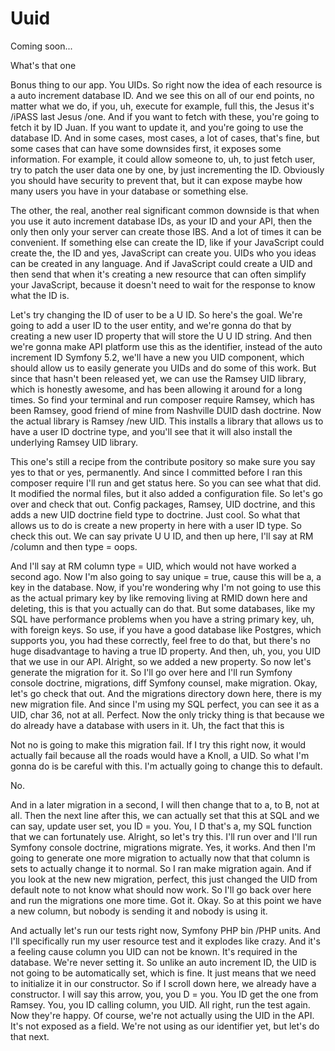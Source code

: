 # Uuid

Coming soon...

What's that one

Bonus thing to our app. You UIDs. So right now the idea of each resource is a auto
increment database ID. And we see this on all of our end points, no matter what we
do, if you, uh, execute for example, full this, the Jesus it's /iPASS last Jesus
/one. And if you want to fetch with these, you're going to fetch it by ID Juan. If
you want to update it, and you're going to use the database ID. And in some cases,
most cases, a lot of cases, that's fine, but some cases that can have some downsides
first, it exposes some information. For example, it could allow someone to, uh, to
just fetch user, try to patch the user data one by one, by just incrementing the ID.
Obviously you should have security to prevent that, but it can expose maybe how many
users you have in your database or something else.

The other, the real, another real significant common downside is that when you use it
auto increment database IDs, as your ID and your API, then the only then only your
server can create those IBS. And a lot of times it can be convenient. If something
else can create the ID, like if your JavaScript could create the, the ID and yes,
JavaScript can create you. UIDs who you ideas can be created in any language. And if
JavaScript could create a UID and then send that when it's creating a new resource
that can often simplify your JavaScript, because it doesn't need to wait for the
response to know what the ID is.

Let's try changing the ID of user to be a U ID. So here's the goal. We're going to
add a user ID to the user entity, and we're gonna do that by creating a new user ID
property that will store the U U ID string. And then we're gonna make API platform
use this as the identifier, instead of the auto increment ID Symfony 5.2, we'll have
a new you UID component, which should allow us to easily generate you UIDs and do
some of this work. But since that hasn't been released yet, we can use the Ramsey UID
library, which is honestly awesome, and has been allowing it around for a long times.
So find your terminal and run composer require Ramsey, which has been Ramsey, good
friend of mine from Nashville DUID dash doctrine. Now the actual library is Ramsey
/new UID. This installs a library that allows us to have a user ID doctrine type, and
you'll see that it will also install the underlying Ramsey UID library.

This one's still a recipe from the contribute pository so make sure you say yes to
that or yes, permanently. And since I committed before I ran this composer require
I'll run and get status here. So you can see what that did. It modified the normal
files, but it also added a configuration file. So let's go over and check that out.
Config packages, Ramsey, UID doctrine, and this adds a new UID doctrine field type to
doctrine. Just cool. So what that allows us to do is create a new property in here
with a user ID type. So check this out. We can say private U U ID, and then up here,
I'll say at RM /column and then type = oops.

And I'll say at RM column type = UID, which would not have worked a second ago. Now
I'm also going to say unique = true, cause this will be a, a key in the database.
Now, if you're wondering why I'm not going to use this as the actual primary key by
like removing living at RMID down here and deleting, this is that you actually can do
that. But some databases, like my SQL have performance problems when you have a
string primary key, uh, with foreign keys. So use, if you have a good database like
Postgres, which supports you, you had these correctly, feel free to do that, but
there's no huge disadvantage to having a true ID property. And then, uh, you, you UID
that we use in our API. Alright, so we added a new property. So now let's generate
the migration for it. So I'll go over here and I'll run Symfony console doctrine,
migrations, diff Symfony counsel, make migration. Okay, let's go check that out. And
the migrations directory down here, there is my new migration file. And since I'm
using my SQL perfect, you can see it as a UID, char 36, not at all. Perfect. Now the
only tricky thing is that because we do already have a database with users in it. Uh,
the fact that this is

Not no is going to make this migration fail. If I try this right now, it would
actually fail because all the roads would have a Knoll, a UID. So what I'm gonna do
is be careful with this. I'm actually going to change this to default.

No.

And in a later migration in a second, I will then change that to a, to B, not at all.
Then the next line after this, we can actually set that this at SQL and we can say,
update user set, you ID = you. You, I D that's a, my SQL function that we can
fortunately use. Alright, so let's try this. I'll run over and I'll run Symfony
console doctrine, migrations migrate. Yes, it works. And then I'm going to generate
one more migration to actually now that that column is sets to actually change it to
normal. So I ran make migration again. And if you look at the new new migration,
perfect, this just changed the UID from default note to not know what should now
work. So I'll go back over here and run the migrations one more time. Got it. Okay.
So at this point we have a new column, but nobody is sending it and nobody is using
it.

And actually let's run our tests right now, Symfony PHP bin /PHP units. And I'll
specifically run my user resource test and it explodes like crazy. And it's a feeling
cause column you UID can not be known. It's required in the database. We're never
setting it. So unlike an auto increment ID, the UID is not going to be automatically
set, which is fine. It just means that we need to initialize it in our constructor.
So if I scroll down here, we already have a constructor. I will say this arrow, you,
you D = you. You ID get the one from Ramsey. You, you ID calling column, you UID. All
right, run the test again. Now they're happy. Of course, we're not actually using the
UID in the API. It's not exposed as a field. We're not using as our identifier yet,
but let's do that next.

